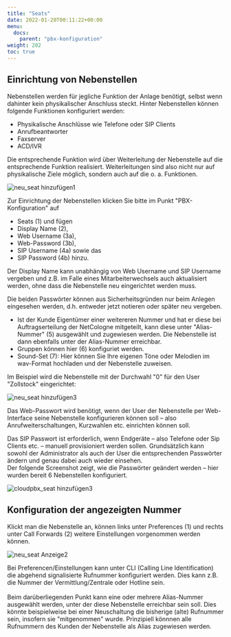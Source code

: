 ```yaml
---
title: "Seats"
date: 2022-01-20T00:11:22+00:00
menu:
  docs:
    parent: "pbx-konfiguration"
weight: 202
toc: true
---
```


## Einrichtung von Nebenstellen 

Nebenstellen werden für jegliche Funktion der Anlage benötigt, selbst wenn dahinter kein physikalischer Anschluss steckt. Hinter Nebenstellen können folgende Funktionen konfiguriert werden:

* Physikalische Anschlüsse wie Telefone oder SIP Clients
* Anrufbeantworter
* Faxserver
* ACD/IVR

Die entsprechende Funktion wird über Weiterleitung der Nebenstelle auf die entsprechende Funktion realisiert. Weiterleitungen sind also nicht nur auf physikalische Ziele möglich, sondern auch auf die o. a. Funktionen. 

![neu_seat hinzufügen1](https://user-images.githubusercontent.com/98753538/234775953-f92d5957-e58d-4a0e-8b7f-d82df7fcd25a.jpg)

Zur Einrichtung der Nebenstellen klicken Sie bitte im Punkt "PBX-Konfiguration" auf <br>

* Seats (1) und fügen <br>
* Display Name (2), <br>
* Web Username (3a), <br>
* Web-Password (3b), <br>
* SIP Username (4a) sowie das <br>
* SIP Password (4b) hinzu. <br>

Der Display Name kann unabhängig von Web Username und SIP Username vergeben und z.B. im Falle eines Mitarbeiterwechsels auch aktualisiert werden, ohne dass die Nebenstelle neu eingerichtet werden muss. <br>

Die beiden Passwörter können aus Sicherheitsgründen nur beim Anlegen eingesehen werden, d.h. entweder jetzt notieren oder später neu vergeben. <br>

* Ist der Kunde Eigentümer einer weitereren Nummer und hat er diese bei Auftragserteilung der NetCologne mitgeteilt, kann diese unter "Alias-Nummer" (5) ausgewählt und zugewiesen werden. Die Nebenstelle ist dann ebenfalls unter der Alias-Nummer erreichbar. <br>
* Gruppen können hier (6) konfiguriet werden. <br>
* Sound-Set (7): Hier können Sie Ihre eigenen Töne oder Melodien im wav-Format hochladen und der Nebenstelle zuweisen. <br>

Im Beispiel wird die Nebenstelle mit der Durchwahl "0" für den User "Zollstock" eingerichtet:

![neu_seat hinzufügen3](https://user-images.githubusercontent.com/98753538/234779142-f90019a9-7a45-49b5-a3ef-30b7f9576b56.jpg)

Das Web-Passwort wird benötigt, wenn der User der Nebenstelle per Web-Interface seine Nebenstelle konfigurieren können soll – also Anrufweiterschaltungen, Kurzwahlen etc. einrichten können soll.

Das SIP Passwort ist erforderlich, wenn Endgeräte – also Telefone oder Sip Clients etc. – manuell provisioniert werden sollen. Grundsätzlich kann sowohl der Administrator als auch der User die entsprechenden Passwörter ändern und genau dabei auch wieder einsehen. 
<br>
Der folgende Screenshot zeigt, wie die Passwörter geändert werden – hier wurden bereit 6 Nebenstellen konfiguriert. 

![cloudpbx_seat hinzufügen3](https://user-images.githubusercontent.com/98753538/157044723-2df6568d-81a5-48e2-bec1-7db413f34a1d.jpg)


## Konfiguration der angezeigten Nummer

Klickt man die Nebenstelle an, können links unter Preferences (1) und rechts unter Call Forwards (2) weitere Einstellungen vorgenommen werden können. <br>

![neu_seat Anzeige2](https://user-images.githubusercontent.com/98753538/234835421-d3c311b6-04ca-4d27-992e-0c0e50da39bf.jpg)

Bei Preferencen/Einstellungen kann unter CLI (Calling Line Identification) die abgehend signalisierte Rufnummer konfiguriert werden. Dies kann z.B. die Nummer der Vermittlung/Zentrale oder Hotline sein. <br>
 <br>
Beim darüberliegenden Punkt kann eine oder mehrere Alias-Nummer ausgewählt werden, unter der diese Nebenstelle erreichbar sein soll. Dies könnte beispielweise bei einer Neuschaltung die bisherige (alte) Rufnummer sein, insofern sie "mitgenommen" wurde. Prinzipiell könnnen alle Rufnummern des Kunden der Nebenstelle als Alias zugewiesen werden. <br>
<br>
